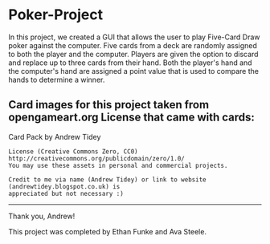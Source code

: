 # Poker-Project

In this project, we created a GUI that allows the user to play Five-Card Draw poker against the computer.
Five cards from a deck are randomly assigned to both the player and the computer.
Players are given the option to discard and replace up to three cards from their hand.
Both the player's hand and the computer's hand are assigned a point value that is used to compare the hands to determine a winner.

Card images for this project taken from opengameart.org
License that came with cards:
------------------------------------------------------------------------------------------
Card Pack by Andrew Tidey

    License (Creative Commons Zero, CC0)
    http://creativecommons.org/publicdomain/zero/1.0/
    You may use these assets in personal and commercial projects.

    Credit to me via name (Andrew Tidey) or link to website (andrewtidey.blogspot.co.uk) is
    appreciated but not necessary :)
-----------------------------------------------------------------------------------------
Thank you, Andrew!

This project was completed by Ethan Funke and Ava Steele.
